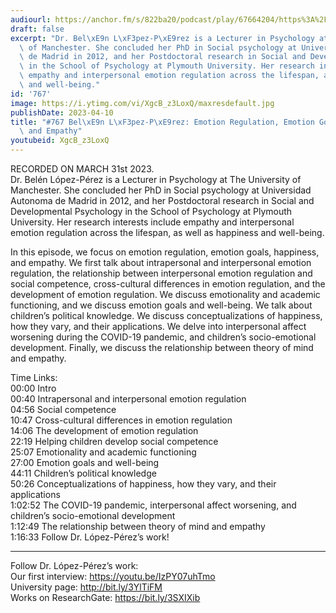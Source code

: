 ```yaml
---
audiourl: https://anchor.fm/s/822ba20/podcast/play/67664204/https%3A%2F%2Fd3ctxlq1ktw2nl.cloudfront.net%2Fstaging%2F2023-2-31%2F6a8012a2-172d-0801-4ec4-74db127f4276.m4a
draft: false
excerpt: "Dr. Bel\xE9n L\xF3pez-P\xE9rez is a Lecturer in Psychology at The University\
  \ of Manchester. She concluded her PhD in Social psychology at Universidad Autonoma\
  \ de Madrid in 2012, and her Postdoctoral research in Social and Developmental Psychology\
  \ in the School of Psychology at Plymouth University. Her research interests include\
  \ empathy and interpersonal emotion regulation across the lifespan, as well as happiness\
  \ and well-being."
id: '767'
image: https://i.ytimg.com/vi/XgcB_z3LoxQ/maxresdefault.jpg
publishDate: 2023-04-10
title: "#767 Bel\xE9n L\xF3pez-P\xE9rez: Emotion Regulation, Emotion Goals, Happiness,\
  \ and Empathy"
youtubeid: XgcB_z3LoxQ
---
```

<div class="timelinks">

RECORDED ON MARCH 31st 2023.  
Dr. Belén López-Pérez is a Lecturer in Psychology at The University of Manchester. She concluded her PhD in Social psychology at Universidad Autonoma de Madrid in 2012, and her Postdoctoral research in Social and Developmental Psychology in the School of Psychology at Plymouth University. Her research interests include empathy and interpersonal emotion regulation across the lifespan, as well as happiness and well-being.

In this episode, we focus on emotion regulation, emotion goals, happiness, and empathy. We first talk about intrapersonal and interpersonal emotion regulation, the relationship between interpersonal emotion regulation and social competence, cross-cultural differences in emotion regulation, and the development of emotion regulation. We discuss emotionality and academic functioning, and we discuss emotion goals and well-being. We talk about children’s political knowledge. We discuss conceptualizations of happiness, how they vary, and their applications. We delve into interpersonal affect worsening during the COVID-19 pandemic, and children’s socio-emotional development. Finally, we discuss the relationship between theory of mind and empathy.

Time Links:  
<time>00:00</time> Intro  
<time>00:40</time> Intrapersonal and interpersonal emotion regulation  
<time>04:56</time> Social competence  
<time>10:47</time> Cross-cultural differences in emotion regulation  
<time>14:06</time> The development of emotion regulation  
<time>22:19</time> Helping children develop social competence  
<time>25:07</time> Emotionality and academic functioning  
<time>27:00</time> Emotion goals and well-being  
<time>44:11</time> Children’s political knowledge  
<time>50:26</time> Conceptualizations of happiness, how they vary, and their applications  
<time>1:02:52</time> The COVID-19 pandemic, interpersonal affect worsening, and children’s socio-emotional development  
<time>1:12:49</time> The relationship between theory of mind and empathy  
<time>1:16:33</time> Follow Dr. López-Pérez’s work!

---

Follow Dr. López-Pérez’s work:  
Our first interview: https://youtu.be/IzPY07uhTmo  
University page: http://bit.ly/3YlTiFM  
Works on ResearchGate: https://bit.ly/3SXIXib
</div>

